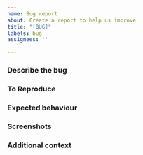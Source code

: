 ```yaml
---
name: Bug report
about: Create a report to help us improve
title: "[BUG]"
labels: bug
assignees: ''

---
```


<!-- Thank you for opening a bug report!

This template is designed to provide as much information about the bug as possible so we can go about squashing the bug as quickly as possible!

Don't worry, these HTML comments won't render in your issue.
Feel free to delete them once you've read them :) -->

### Describe the bug
<!-- A clear and concise description of what the bug is. -->

### To Reproduce
<!-- Steps to reproduce the behaviour.
For example:
1. Go to '...'
2. Click on '....'
3. Scroll down to '....'
4. See error -->

### Expected behaviour
<!-- A clear and concise description of what you expected to happen. -->

### Screenshots
<!-- If applicable, add screenshots to help explain your problem. -->

### Additional context
<!-- Add any other context about the problem here.
Such as software or OS version. -->
